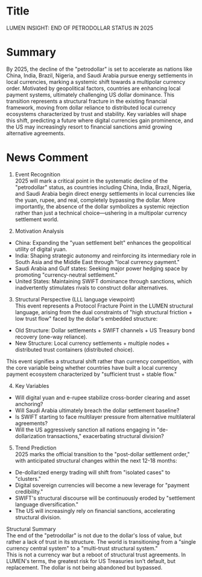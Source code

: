 # Title
LUMEN INSIGHT: END OF PETRODOLLAR STATUS IN 2025

# Summary
By 2025, the decline of the "petrodollar" is set to accelerate as nations like China, India, Brazil, Nigeria, and Saudi Arabia pursue energy settlements in local currencies, marking a systemic shift towards a multipolar currency order. Motivated by geopolitical factors, countries are enhancing local payment systems, ultimately challenging US dollar dominance. This transition represents a structural fracture in the existing financial framework, moving from dollar reliance to distributed local currency ecosystems characterized by trust and stability. Key variables will shape this shift, predicting a future where digital currencies gain prominence, and the US may increasingly resort to financial sanctions amid growing alternative agreements.

# News Comment
1. Event Recognition  
2025 will mark a critical point in the systematic decline of the "petrodollar" status, as countries including China, India, Brazil, Nigeria, and Saudi Arabia begin direct energy settlements in local currencies like the yuan, rupee, and real, completely bypassing the dollar. More importantly, the absence of the dollar symbolizes a systemic rejection rather than just a technical choice—ushering in a multipolar currency settlement world.

2. Motivation Analysis  
- China: Expanding the "yuan settlement belt" enhances the geopolitical utility of digital yuan.
- India: Shaping strategic autonomy and reinforcing its intermediary role in South Asia and the Middle East through "local currency payment."
- Saudi Arabia and Gulf states: Seeking major power hedging space by promoting "currency-neutral settlement."
- United States: Maintaining SWIFT dominance through sanctions, which inadvertently stimulates rivals to construct dollar alternatives.

3. Structural Perspective (LLL language viewpoint)  
This event represents a Protocol Fracture Point in the LUMEN structural language, arising from the dual constraints of "high structural friction + low trust flow" faced by the dollar's embedded structure:
- Old Structure: Dollar settlements + SWIFT channels + US Treasury bond recovery (one-way reliance).
- New Structure: Local currency settlements + multiple nodes + distributed trust containers (distributed choice).  

This event signifies a structural shift rather than currency competition, with the core variable being whether countries have built a local currency payment ecosystem characterized by "sufficient trust + stable flow."

4. Key Variables  
- Will digital yuan and e-rupee stabilize cross-border clearing and asset anchoring?
- Will Saudi Arabia ultimately breach the dollar settlement baseline?
- Is SWIFT starting to face multilayer pressure from alternative multilateral agreements?
- Will the US aggressively sanction all nations engaging in "de-dollarization transactions," exacerbating structural division?

5. Trend Prediction  
2025 marks the official transition to the "post-dollar settlement order," with anticipated structural changes within the next 12-18 months:
- De-dollarized energy trading will shift from "isolated cases" to "clusters."
- Digital sovereign currencies will become a new leverage for "payment credibility."
- SWIFT's structural discourse will be continuously eroded by "settlement language diversification."
- The US will increasingly rely on financial sanctions, accelerating structural division.

Structural Summary  
The end of the "petrodollar" is not due to the dollar's loss of value, but rather a lack of trust in its structure. The world is transitioning from a "single currency central system" to a "multi-trust structural system."  
This is not a currency war but a reboot of structural trust agreements. In LUMEN's terms, the greatest risk for US Treasuries isn't default, but replacement. The dollar is not being abandoned but bypassed.
